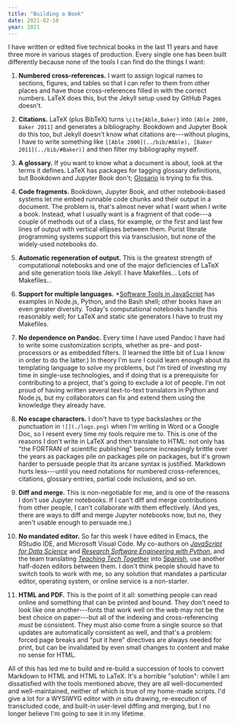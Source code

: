```yaml
---
title: "Building a Book"
date: 2021-02-10
year: 2021
---
```


I have written or edited five technical books in the last 11 years
and have three more in various stages of production.
Every single one has been built differently
because none of the tools I can find
do the things I want:

1.  **Numbered cross-references.**
    I want to assign logical names to sections, figures, and tables
    so that I can refer to them from other places
    and have those cross-references filled in with the correct numbers.
    LaTeX does this,
    but the Jekyll setup used by GitHub Pages doesn't.

1.  **Citations.**
    LaTeX (plus BibTeX) turns `\cite{Able,Baker}` into `[Able 2000, Baker 2011]`
    and generates a bibliography.
    Bookdown and Jupyter Book do this too,
    but Jekyll doesn't know what citations are---without plugins,
    I have to write something like `[[Able 2000](../bib/#Able), [Baker 2011](../bib/#Baker)]`
    and then filter my bibliography myself.

1.  **A glossary.**
    If you want to know what a document is about,
    look at the terms it defines.
    LaTeX has packages for tagging glossary definitions,
    but Bookdown and Jupyter Book don't;
    [Glosario](https://github.com/carpentries/glosario/) is trying to fix this.

1.  **Code fragments.**
    Bookdown, Jupyter Book, and other notebook-based systems
    let me embed runnable code chunks and their output in a document.
    The problem is,
    that's almost never what I want when I write a book.
    Instead,
    what I usually want is a fragment of that code---a couple of methods out of a class,
    for example,
    or the first and last few lines of output with vertical ellipses between them.
    Purist literate programming systems support this via transclusion,
    but none of the widely-used notebooks do.

1.  **Automatic regeneration of output.**
    This is the greatest strength of computational notebooks
    and one of the major deficiencies of LaTeX and site generation tools like Jekyll.
    I have Makefiles... Lots of Makefiles...

1.  **Support for multiple languages.**
    *[Software Tools in JavaScript](https://stjs.tech/) has examples in Node.js, Python, and the Bash shell;
    other books have an even greater diversity.
    Today's computational notebooks handle this reasonably well;
    for LaTeX and static site generators I have to trust my Makefiles.

1.  **No dependence on Pandoc.**
    Every time I have used Pandoc I have had to write some customization scripts,
    whether as pre- and post-processors or as embedded filters.
    (I learned the little bit of Lua I know in order to do the latter.)
    In theory I'm sure I could learn enough about its templating language to solve my problems,
    but I'm tired of investing my time in single-use technologies,
    and if doing that is a prerequisite for contributing to a project,
    that's going to exclude a lot of people.
    I'm not proud of having written several text-to-text translators in Python and Node.js,
    but my collaborators can fix and extend them using the knowledge they already have.

1.  **No escape characters.**
    I don't have to type backslashes or the punctuation in `![](./logo.png)`
    when I'm writing in Word or a Google Doc,
    so I resent every time my tools require me to.
    This is one of the reasons I don't write in LaTeX and then translate to HTML:
    not only has "the FORTRAN of scientific publishing" become increasingly brittle over the years
    as packages pile on packages pile on packages,
    but it's grown harder to persuade people that its arcane syntax is justified.
    Markdown hurts less---until you need notations for numbered cross-references,
    citations, glossary entries, partial code inclusions, and so on.

1.  **Diff and merge.**
    This is non-negotiable for me,
    and is one of the reasons I don't use Jupyter notebooks.
    If I can't diff and merge contributions from other people,
    I can't collaborate with them effectively.
    (And yes, there are ways to diff and merge Jupyter notebooks now,
    but no, they aren't usable enough to persuade me.)

1.  **No mandated editor.**
    So far this week I have edited in Emacs, the RStudio IDE, and Microsoft Visual Code.
    My co-authors on *[JavaScript for Data Science](http://js4ds.org/)*
    and *[Research Software Engineering with Python](https://merely-useful.github.io/py-rse/)*,
    and the team translating *[Teaching Tech Together](https://teachtogether.tech/)*
    into [Spanish](http://teachtogether.tech/es/index.html),
    use another half-dozen editors between them.
    I don't think people should have to switch tools to work with me,
    so any solution that mandates a particular editor, operating system, or online service
    is a non-starter.

1.  **HTML and PDF.**
    This is the point of it all: something people can read online
    and something that can be printed and bound.
    They don't need to look like one another---fonts that work well on the web
    may not be the best choice on paper---but all of the indexing and cross-referencing *must* be consistent.
    They must also come from a single source so that updates are automatically consistent as well,
    and that's a problem:
    forced page breaks and "put it here" directives are always needed for print,
    but can be invalidated by even small changes to content
    and make no sense for HTML.

All of this has led me to build and re-build a succession of tools
to convert Markdown to HTML and HTML to LaTeX.
It's a horrible "solution":
while I am dissatisfied with the tools mentioned above,
they are all well-documented and well-maintained,
neither of which is true of my home-made scripts.
I'd give a lot for a WYSIWYG editor with *in situ* drawing,
re-execution of transcluded code,
and built-in user-level diffing and merging,
but I no longer believe I'm going to see it in my lifetime.
